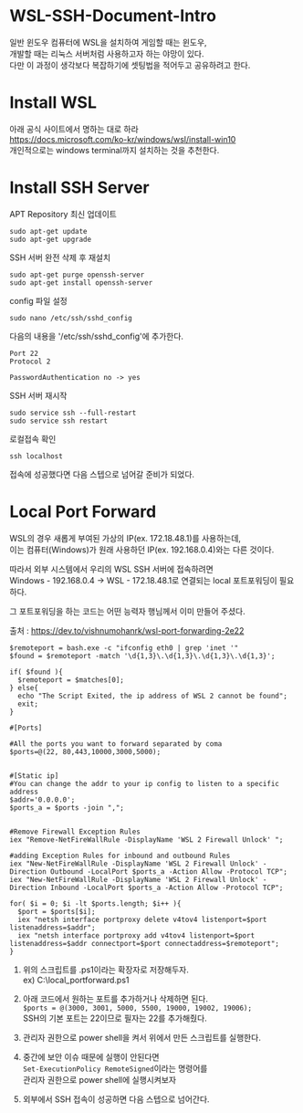 # WSL-SSH-Document-Intro
일반 윈도우 컴퓨터에 WSL을 설치하여 게임할 때는 윈도우,  
개발할 때는 리눅스 서버처럼 사용하고자 하는 야망이 있다.  
다만 이 과정이 생각보다 복잡하기에 셋팅법을 적어두고 공유하려고 한다.

# Install WSL
아래 공식 사이트에서 명하는 대로 하라  
https://docs.microsoft.com/ko-kr/windows/wsl/install-win10  
개인적으로는 windows terminal까지 설치하는 것을 추천한다.

# Install SSH Server
APT Repository 최신 업데이트
```
sudo apt-get update
sudo apt-get upgrade
```
  
SSH 서버 완전 삭제 후 재설치
```
sudo apt-get purge openssh-server
sudo apt-get install openssh-server
```
  
config 파일 설정
```
sudo nano /etc/ssh/sshd_config
```

다음의 내용을 '/etc/ssh/sshd_config'에 추가한다.
```
Port 22
Protocol 2
```

```
PasswordAuthentication no -> yes
```

SSH 서버 재시작
```
sudo service ssh --full-restart
sudo service ssh restart
```

로컬접속 확인
```
ssh localhost
```
접속에 성공했다면 다음 스텝으로 넘어갈 준비가 되었다.

# Local Port Forward
WSL의 경우 새롭게 부여된 가상의 IP(ex. 172.18.48.1)를 사용하는데,  
이는 컴퓨터(Windows)가 원래 사용하던 IP(ex. 192.168.0.4)와는 다른 것이다.  
  
따라서 외부 시스템에서 우리의 WSL SSH 서버에 접속하려면  
Windows - 192.168.0.4 -> WSL - 172.18.48.1로 연결되는 local 포트포워딩이 필요하다.  
  
그 포트포워딩을 하는 코드는 어떤 능력자 행님께서 이미 만들어 주셨다.  

출처 : https://dev.to/vishnumohanrk/wsl-port-forwarding-2e22  
```
$remoteport = bash.exe -c "ifconfig eth0 | grep 'inet '"
$found = $remoteport -match '\d{1,3}\.\d{1,3}\.\d{1,3}\.\d{1,3}';

if( $found ){
  $remoteport = $matches[0];
} else{
  echo "The Script Exited, the ip address of WSL 2 cannot be found";
  exit;
}

#[Ports]

#All the ports you want to forward separated by coma
$ports=@(22, 80,443,10000,3000,5000);


#[Static ip]
#You can change the addr to your ip config to listen to a specific address
$addr='0.0.0.0';
$ports_a = $ports -join ",";


#Remove Firewall Exception Rules
iex "Remove-NetFireWallRule -DisplayName 'WSL 2 Firewall Unlock' ";

#adding Exception Rules for inbound and outbound Rules
iex "New-NetFireWallRule -DisplayName 'WSL 2 Firewall Unlock' -Direction Outbound -LocalPort $ports_a -Action Allow -Protocol TCP";
iex "New-NetFireWallRule -DisplayName 'WSL 2 Firewall Unlock' -Direction Inbound -LocalPort $ports_a -Action Allow -Protocol TCP";

for( $i = 0; $i -lt $ports.length; $i++ ){
  $port = $ports[$i];
  iex "netsh interface portproxy delete v4tov4 listenport=$port listenaddress=$addr";
  iex "netsh interface portproxy add v4tov4 listenport=$port listenaddress=$addr connectport=$port connectaddress=$remoteport";
}
```
1. 위의 스크립트를 .ps1이라는 확장자로 저장해두자.  
ex) C:\local_portforward.ps1  

2. 아래 코드에서 원하는 포트를 추가하거나 삭제하면 된다.  
```$ports = @(3000, 3001, 5000, 5500, 19000, 19002, 19006); ```   
SSH의 기본 포트는 22이므로 필자는 22를 추가해줬다.  
  
3. 관리자 권한으로 power shell을 켜서 위에서 만든 스크립트를 실행한다.  
  
4. 중간에 보안 이슈 때문에 실행이 안된다면  
```Set-ExecutionPolicy RemoteSigned```이라는 명령어를  
관리자 권한으로 power shell에 실행시켜보자
  
5. 외부에서 SSH 접속이 성공하면 다음 스텝으로 넘어간다.
